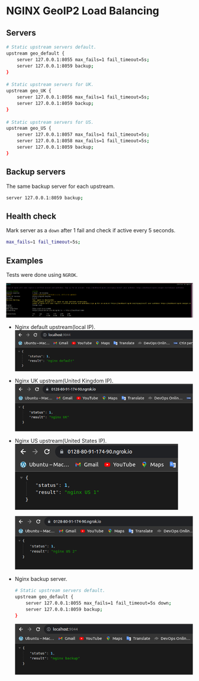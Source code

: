 # NGINX GeoIP2 Load Balancing

## Servers

```bash
# Static upstream servers default.
upstream geo_default {
    server 127.0.0.1:8055 max_fails=1 fail_timeout=5s;
    server 127.0.0.1:8059 backup;
}

# Static upstream servers for UK.
upstream geo_UK {
    server 127.0.0.1:8056 max_fails=1 fail_timeout=5s;
    server 127.0.0.1:8059 backup;
}

# Static upstream servers for US.
upstream geo_US {
    server 127.0.0.1:8057 max_fails=1 fail_timeout=5s;
    server 127.0.0.1:8058 max_fails=1 fail_timeout=5s;
    server 127.0.0.1:8059 backup;
}
```

## Backup servers

The same backup server for each upstream.

```bash
server 127.0.0.1:8059 backup;
```

## Health check

Mark server as a `down` after 1 fail and check if active every 5 seconds.

```bash
max_fails=1 fail_timeout=5s;
```

## Examples

Tests were done using `NGROK`.

![ngrok.](./example_images/ngrok.png)

  * Nginx default upstream(local IP).
    ![Nginx default upstream.](./example_images/nginx_default_upstream.png)

  * Nginx UK upstream(United Kingdom IP).
    ![Nginx uk upstream.](./example_images/nginx_uk_upstream.png)

  * Nginx US upstream(United States IP).
    ![Nginx us 1 upstream.](./example_images/nginx_us1_upstream.png)
    
    ![Nginx us 2 upstream.](./example_images/nginx_us2_upstream.png)

  * Nginx backup server.
    ```bash
    # Static upstream servers default.
    upstream geo_default {
        server 127.0.0.1:8055 max_fails=1 fail_timeout=5s down;
        server 127.0.0.1:8059 backup;
    }
    ```

    ![Nginx backup server.](./example_images/nginx_backup_server.png)